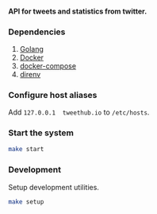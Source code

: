 #### API for tweets and statistics from twitter.

### Dependencies

1. [Golang](https://golang.org/dl/)
1. [Docker](https://www.docker.com/)
1. [docker-compose](https://docs.docker.com/compose/install/)
1. [direnv](https://direnv.net/)  

### Configure host aliases
Add `127.0.0.1	tweethub.io` to `/etc/hosts`.

### Start the system
```bash
make start
```

### Development
Setup development utilities.
```bash
make setup
```